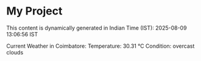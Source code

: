 # My Project

This content is dynamically generated in Indian Time (IST): 2025-08-09 13:06:56 IST


Current Weather in Coimbatore:
Temperature: 30.31 °C
Condition: overcast clouds

